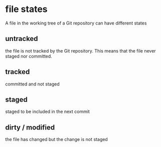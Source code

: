 # file states

A file in the working tree of a Git repository can have different states

## untracked

the file is not tracked by the Git repository. This means that the file never staged nor committed.

## tracked

committed and not staged

## staged

staged to be included in the next commit

## dirty / modified

the file has changed but the change is not staged

